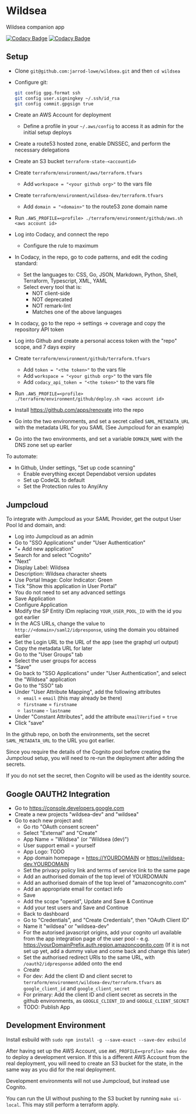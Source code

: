 # Wildsea

Wildsea companion app

[![Codacy Badge](https://app.codacy.com/project/badge/Grade/31f30fef56544a3c931c56da17afc2e9)](https://app.codacy.com/gh/jarrod-lowe/wildsea/dashboard?utm_source=gh&utm_medium=referral&utm_content=&utm_campaign=Badge_grade)
[![Codacy Badge](https://app.codacy.com/project/badge/Coverage/31f30fef56544a3c931c56da17afc2e9)](https://app.codacy.com/gh/jarrod-lowe/wildsea/dashboard?utm_source=gh&utm_medium=referral&utm_content=&utm_campaign=Badge_coverage)

## Setup

* Clone `git@github.com:jarrod-lowe/wildsea.git` and then `cd wildsea`
* Configure git:

  ```bash
  git config gpg.format ssh
  git config user.signingkey ~/.ssh/id_rsa
  git config commit.gpgsign true
  ```

* Create an AWS Account for deployment
  * Define a profile in your `~/.aws/config` to access it as admin for the initial setup deploys
* Create a route53 hosted zone, enable DNSSEC, and perform the necessary delegations
* Create an S3 bucket `terraform-state-<accountid>`
* Create `terraform/environment/aws/terraform.tfvars`
  * Add `workspace = "<your github org>"` to the vars file
* Create `terraform/environment/wildsea-dev/terraform.tfvars`
  * Add `domain = "<domain>"` to the route53 zone domain name
* Run `.AWS_PROFILE=<profile> ./terraform/environment/github/aws.sh <aws account id>`
* Log into Codacy, and connect the repo
  * Configure the rule to maximum
* In Codacy, in the repo, go to code patterns, and edit the coding standard:
  * Set the languages to: CSS, Go, JSON, Markdown, Python, Shell, Terraform, Typescript, XML, YAML
  * Select every tool that is:
    * NOT client-side
    * NOT deprecated
    * NOT remark-lint
    * Matches one of the above languages
* In codacy, go to the repo -> settings -> coverage and copy the repository API token
* Log into Github and create a personal access token with the "repo" scope, and 7 days expiry
* Create `terraform/environment/github/terraform.tfvars`
  * Add `token = "<the token>"` to the vars file
  * Add `workspace = "<your github org>"` to the vars file
  * Add `codacy_api_token = "<the token>"` to the vars file
* Run `.AWS_PROFILE=<profile> ./terraform/environment/github/deploy.sh <aws account id>`
* Install <https://github.com/apps/renovate> into the repo
* Go into the two environments, and set a secret called `SAML_METADATA_URL` with the metadata URL for you SAML (See Jumpcloud for an example)
* Go into the two environments, and set a variable `DOMAIN_NAME` with the DNS zone set up earlier

To automate:

* In Github, Under settings, "Set up code scanning"
  * Enable everything except Dependabot version updates
  * Set up CodeQL to default
  * Set the Protection rules to Any/Any

## Jumpcloud

To integrate with Jumpcloud as your SAML Provider, get the output User Pool Id
and domain, and:

* Log into Jumpcloud as an admin
* Go to "SSO Applications" under "User Authentication"
* "+ Add new application"
* Search for and select "Cognito"
* "Next"
* Display Label: Wildsea
* Description: Wildsea character sheets
* Use Portal Image: Color Indicator: Green
* Tick "Show this application in User Portal"
* You do not need to set any advanced settings
* Save Application
* Configure Application
* Modify the SP Entity IDm replacing `YOUR_USER_POOL_ID` with the id you got earlier
* In the ACS URLs, change the value to `http://<domain>/saml2/idpresponse`, using the domain you obtained earlier
* Set the Login URL to the URL of the app (see the graphql url output)
* Copy the metadata URL for later
* Go to the "User Groups" tab
* Select the user groups for access
* "Save"
* Go back to "SSO Applications" under "User Authentication", and select the "Wildsea" application
* Go to the "SSO" tab
* Under "User Attribute Mapping", add the following attributes
  * `email` = `email` (this may already be there)
  * `firstname` = `firstname`
  * `lastname` - `lastname`
* Under "Constant Attributes", add the attribute `emailVerified` = `true`
* Click "save"

In the github repo, on both the environments, set the secret `SAML_METADATA_URL`
to the URL you got earlier.

Since you require the details of the Cognito pool before creating the Jumpcloud
setup, you will need to re-run the deployment after adding the secrets.

If you do not set the secret, then Cognito will be used as the identity source.

## Google OAUTH2 Integration

* Go to <https://console.developers.google.com>
* Create a new projects "wildsea-dev" and "wildsea"
* Go to each new project and:
  * Go rto "OAuth consent screen"
  * Select "External" and "Create"
  * App Name = "Wildsea" (or "Wildsea (dev)")
  * User support email = yourself
  * App Logo: TODO
  * App domain homepage = <https://YOURDOMAIN> or <https://wildsea-dev.YOURDOMAIN>
  * Set the privacy policy link and terms of service link to the same page
  * Add an authorised domain of the top level of YOURDOMAIN
  * Add an authorised domain of the top level of "amazoncognito.com"
  * Add an appropriate email for contact info
  * Save
  * Add the scope "openid", Update and Save & Continue
  * Add your test users and Save and Continue
  * Back to dashboard
  * Go to "Credentials", and "Create Credentials", then "OAuth Client ID"
  * Name it "wildsea" or "wildsea-dev"
  * For the autorised javascript origins, add your cognito url available from the app integration page of the user pool - e.g. <https://yourDomainPrefix.auth.region.amazoncognito.com> (If it is not set up yet, add a dummy value and come back and change this later)
  * Set the authorised redirect URIs to the same URL, with `/oauth2/idpresponse` added onto the end
  * Create
  * For dev: Add the client ID and client secret to `terraform/environment/wildsea-dev/terraform.tfvars` as `google_client_id` and `google_client_secret`
  * For primary: Add the client ID and client secret as secrets in the github environments, as `GOOGLE_CLIENT_ID` and `GOOGLE_CLIENT_SECRET`
  * TODO: Publish App

## Development Environment

Install esbuild with `sudo npm install -g --save-exact --save-dev esbuild`

After having set up the AWS Account, use `AWS_PROFILE=<profile> make dev` to
deploy a development version. If this is a different AWS Account from the real
deployment, you will need to create an S3 bucket for the state, in the same way
as you did for the real deployment.

Development environments will not use Jumpcloud, but instead use Cognito.

You can run the UI without pushing to the S3 bucket by running `make ui-local`.
This may still perform a terraform apply.
